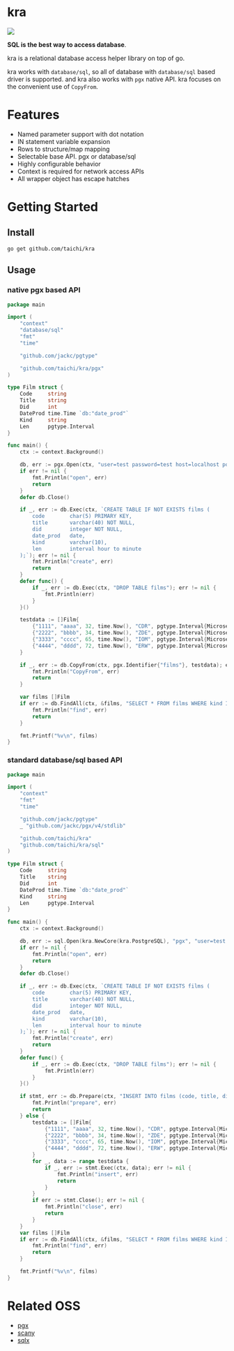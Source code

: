 # kra

![](https://github.com/taichi/kra/actions/workflows/push.yml/badge.svg)

**SQL is the best way to access database**.

kra is a relational database access helper library on top of go.

kra works with `database/sql`, so all of database with `database/sql` based driver is supported.
and kra also works with `pgx` native API. kra focuses on the convenient use of `CopyFrom`.

# Features

- Named parameter support with dot notation
- IN statement variable expansion
- Rows to structure/map mapping
- Selectable base API. pgx or database/sql
- Highly configurable behavior
- Context is required for network access APIs
- All wrapper object has escape hatches

# Getting Started

## Install

```
go get github.com/taichi/kra
```

## Usage

### native pgx based API

```go
package main

import (
	"context"
	"database/sql"
	"fmt"
	"time"

	"github.com/jackc/pgtype"

	"github.com/taichi/kra/pgx"
)

type Film struct {
	Code     string
	Title    string
	Did      int
	DateProd time.Time `db:"date_prod"`
	Kind     string
	Len      pgtype.Interval
}

func main() {
	ctx := context.Background()

	db, err := pgx.Open(ctx, "user=test password=test host=localhost port=5432 database=test sslmode=disable")
	if err != nil {
		fmt.Println("open", err)
		return
	}
	defer db.Close()

	if _, err := db.Exec(ctx, `CREATE TABLE IF NOT EXISTS films (
	    code        char(5) PRIMARY KEY,
	    title       varchar(40) NOT NULL,
	    did         integer NOT NULL,
	    date_prod   date,
	    kind        varchar(10),
	    len         interval hour to minute
	);`); err != nil {
		fmt.Println("create", err)
		return
	}
	defer func() {
		if _, err := db.Exec(ctx, "DROP TABLE films"); err != nil {
			fmt.Println(err)
		}
	}()

	testdata := []Film{
		{"1111", "aaaa", 32, time.Now(), "CDR", pgtype.Interval{Microseconds: 5400000000, Status: pgtype.Present}},
		{"2222", "bbbb", 34, time.Now(), "ZDE", pgtype.Interval{Microseconds: 9000000000, Status: pgtype.Present}},
		{"3333", "cccc", 65, time.Now(), "IOM", pgtype.Interval{Microseconds: 5400000000, Status: pgtype.Present}},
		{"4444", "dddd", 72, time.Now(), "ERW", pgtype.Interval{Microseconds: 7200000000, Status: pgtype.Present}},
	}

	if _, err := db.CopyFrom(ctx, pgx.Identifier{"films"}, testdata); err != nil {
		fmt.Println("CopyFrom", err)
		return
	}

	var films []Film
	if err := db.FindAll(ctx, &films, "SELECT * FROM films WHERE kind IN (:kind)", sql.NamedArg{Name: "kind", Value: []string{"CDR", "ZDE"}}); err != nil {
		fmt.Println("find", err)
		return
	}

	fmt.Printf("%v\n", films)
}
```

### standard database/sql based API

```go
package main

import (
	"context"
	"fmt"
	"time"

	"github.com/jackc/pgtype"
	_ "github.com/jackc/pgx/v4/stdlib"

	"github.com/taichi/kra"
	"github.com/taichi/kra/sql"
)

type Film struct {
	Code     string
	Title    string
	Did      int
	DateProd time.Time `db:"date_prod"`
	Kind     string
	Len      pgtype.Interval
}

func main() {
	ctx := context.Background()

	db, err := sql.Open(kra.NewCore(kra.PostgreSQL), "pgx", "user=test password=test host=localhost port=5432 database=test sslmode=disable")
	if err != nil {
		fmt.Println("open", err)
		return
	}
	defer db.Close()

	if _, err := db.Exec(ctx, `CREATE TABLE IF NOT EXISTS films (
	    code        char(5) PRIMARY KEY,
	    title       varchar(40) NOT NULL,
	    did         integer NOT NULL,
	    date_prod   date,
	    kind        varchar(10),
	    len         interval hour to minute
	);`); err != nil {
		fmt.Println("create", err)
		return
	}
	defer func() {
		if _, err := db.Exec(ctx, "DROP TABLE films"); err != nil {
			fmt.Println(err)
		}
	}()

	if stmt, err := db.Prepare(ctx, "INSERT INTO films (code, title, did, date_prod, kind, len) VALUES (:code, :title, :did, :date_prod, :kind, :len)"); err != nil {
		fmt.Println("prepare", err)
		return
	} else {
		testdata := []Film{
			{"1111", "aaaa", 32, time.Now(), "CDR", pgtype.Interval{Microseconds: 5400000000, Status: pgtype.Present}},
			{"2222", "bbbb", 34, time.Now(), "ZDE", pgtype.Interval{Microseconds: 9000000000, Status: pgtype.Present}},
			{"3333", "cccc", 65, time.Now(), "IOM", pgtype.Interval{Microseconds: 5400000000, Status: pgtype.Present}},
			{"4444", "dddd", 72, time.Now(), "ERW", pgtype.Interval{Microseconds: 7200000000, Status: pgtype.Present}},
		}
		for _, data := range testdata {
			if _, err := stmt.Exec(ctx, data); err != nil {
				fmt.Println("insert", err)
				return
			}
		}
		if err := stmt.Close(); err != nil {
			fmt.Println("close", err)
			return
		}
	}
	var films []Film
	if err := db.FindAll(ctx, &films, "SELECT * FROM films WHERE kind IN (:kind)", kra.NamedArg{Name: "kind", Value: []string{"CDR", "ZDE"}}); err != nil {
		fmt.Println("find", err)
		return
	}

	fmt.Printf("%v\n", films)
}
```

# Related OSS

- [pgx](https://github.com/jackc/pgx)
- [scany](https://github.com/georgysavva/scany)
- [sqlx](https://github.com/jmoiron/sqlx)
